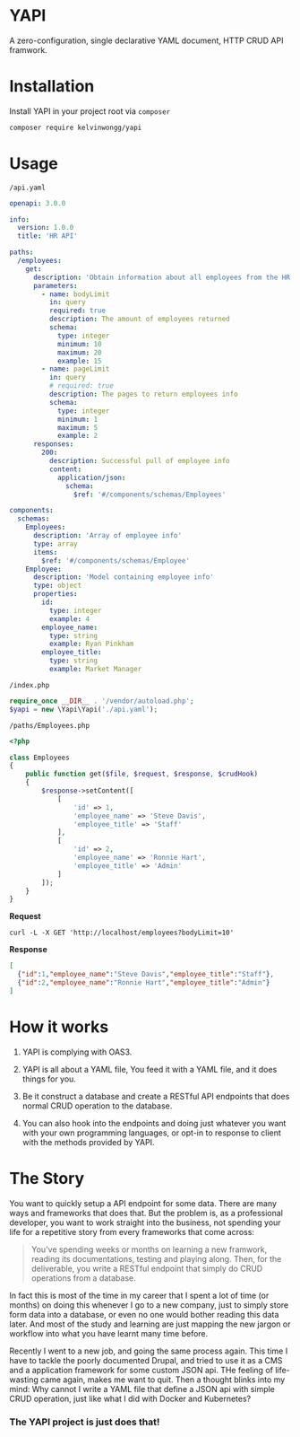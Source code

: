 # YAPI
A zero-configuration, single declarative YAML document, HTTP CRUD API framwork.

# Installation
Install YAPI in your project root via `composer`
```sh
composer require kelvinwongg/yapi
```

# Usage
`/api.yaml`
```yml
openapi: 3.0.0

info:
  version: 1.0.0
  title: 'HR API'

paths:
  /employees:
    get:
      description: 'Obtain information about all employees from the HR database'
      parameters: 
        - name: bodyLimit
          in: query
          required: true
          description: The amount of employees returned
          schema:
            type: integer
            minimum: 10
            maximum: 20
            example: 15
        - name: pageLimit
          in: query
          # required: true
          description: The pages to return employees info
          schema:
            type: integer
            minimum: 1
            maximum: 5
            example: 2
      responses:
        200:
          description: Successful pull of employee info
          content:
            application/json:
              schema:
                $ref: '#/components/schemas/Employees'

components:
  schemas:
    Employees:
      description: 'Array of employee info'
      type: array
      items:
        $ref: '#/components/schemas/Employee'
    Employee:
      description: 'Model containing employee info'
      type: object
      properties:
        id:
          type: integer
          example: 4
        employee_name:
          type: string
          example: Ryan Pinkham
        employee_title:
          type: string
          example: Market Manager
```

`/index.php`
```php
require_once __DIR__ . '/vendor/autoload.php';
$yapi = new \Yapi\Yapi('./api.yaml');
```

`/paths/Employees.php`
```php
<?php

class Employees
{	
	public function get($file, $request, $response, $crudHook)
	{
		$response->setContent([
			[
				'id' => 1,
				'employee_name' => 'Steve Davis',
				'employee_title' => 'Staff'
			],
			[
				'id' => 2,
				'employee_name' => 'Ronnie Hart',
				'employee_title' => 'Admin'
			]
		]);
	}
}
```

**Request**
```console
curl -L -X GET 'http://localhost/employees?bodyLimit=10'
```

**Response**
```json
[
  {"id":1,"employee_name":"Steve Davis","employee_title":"Staff"},
  {"id":2,"employee_name":"Ronnie Hart","employee_title":"Admin"}
]
```

# How it works
1. YAPI is complying with OAS3.

2. YAPI is all about a YAML file, You feed it with a YAML file, and it does things for you.

3. Be it construct a database and create a RESTful API endpoints that does normal CRUD operation to the database.

4. You can also hook into the endpoints and doing just whatever you want with your own programming languages, or opt-in to response to client with the methods provided by YAPI.

# The Story
You want to quickly setup a API endpoint for some data. There are many ways and frameworks that does that. But the problem is, as a professional developer, you want to work straight into the business, not spending your life for a repetitive story from every frameworks that come across:

> You've spending weeks or months on learning a new framwork, reading its documentations, testing and playing along. Then, for the deliverable, you write a RESTful endpoint that simply do CRUD operations from a database.

In fact this is most of the time in my career that I spent a lot of time (or months) on doing this whenever I go to a new company, just to simply store form data into a database, or even no one would bother reading this data later. And most of the study and learning are just mapping the new jargon or workflow into what you have learnt many time before.

Recently I went to a new job, and going the same process again. This time I have to tackle the poorly documented Drupal, and tried to use it as a CMS and a application framework for some custom JSON api. THe feeling of life-wasting came again, makes me want to quit. Then a thought blinks into my mind: Why cannot I write a YAML file that define a JSON api with simple CRUD operation, just like what I did with Docker and Kubernetes?

### The YAPI project is just does that!